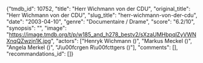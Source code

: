 {"tmdb_id": 10752, "title": "Herr Wichmann von der CDU", "original_title": "Herr Wichmann von der CDU", "slug_title": "herr-wichmann-von-der-cdu", "date": "2003-04-10", "genre": "Documentaire / Drame", "score": "6.2/10", "synopsis": "", "image": "https://image.tmdb.org/t/p/w185_and_h278_bestv2/sXzaUMHbpqlZyVWNXnqQZwzjn1K.jpg", "actors": ["Henryk Wichmann ()", "Markus Meckel ()", "Angela Merkel ()", "J\u00fcrgen R\u00fcttgers ()"], "comments": [], "recommandations_id": []}